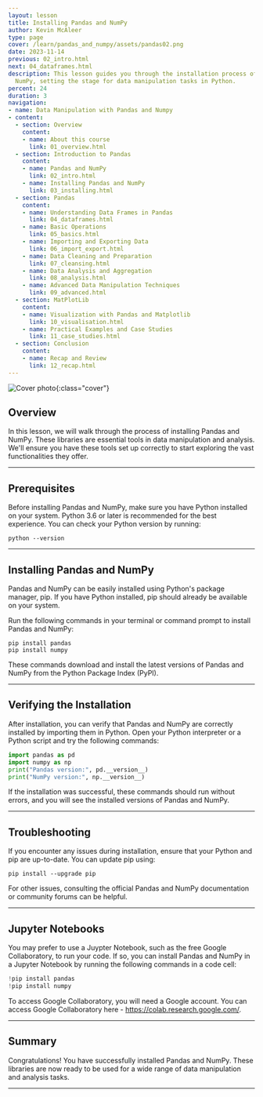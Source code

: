 ```yaml
---
layout: lesson
title: Installing Pandas and NumPy
author: Kevin McAleer
type: page
cover: /learn/pandas_and_numpy/assets/pandas02.png
date: 2023-11-14
previous: 02_intro.html
next: 04_dataframes.html
description: This lesson guides you through the installation process of Pandas and
  NumPy, setting the stage for data manipulation tasks in Python.
percent: 24
duration: 3
navigation:
- name: Data Manipulation with Pandas and Numpy
- content:
  - section: Overview
    content:
    - name: About this course
      link: 01_overview.html
  - section: Introduction to Pandas
    content:
    - name: Pandas and NumPy
      link: 02_intro.html
    - name: Installing Pandas and NumPy
      link: 03_installing.html
  - section: Pandas
    content:
    - name: Understanding Data Frames in Pandas
      link: 04_dataframes.html
    - name: Basic Operations
      link: 05_basics.html
    - name: Importing and Exporting Data
      link: 06_import_export.html
    - name: Data Cleaning and Preparation
      link: 07_cleansing.html
    - name: Data Analysis and Aggregation
      link: 08_analysis.html
    - name: Advanced Data Manipulation Techniques
      link: 09_advanced.html
  - section: MatPlotLib
    content:
    - name: Visualization with Pandas and Matplotlib
      link: 10_visualisation.html
    - name: Practical Examples and Case Studies
      link: 11_case_studies.html
  - section: Conclusion
    content:
    - name: Recap and Review
      link: 12_recap.html
---
```



![Cover photo]({{page.cover}}){:class="cover"}

## Overview

In this lesson, we will walk through the process of installing Pandas and NumPy. These libraries are essential tools in data manipulation and analysis. We'll ensure you have these tools set up correctly to start exploring the vast functionalities they offer.

---

## Prerequisites

Before installing Pandas and NumPy, make sure you have Python installed on your system. Python 3.6 or later is recommended for the best experience. You can check your Python version by running:

```shell
python --version
```

---

## Installing Pandas and NumPy

Pandas and NumPy can be easily installed using Python's package manager, pip. If you have Python installed, pip should already be available on your system.

Run the following commands in your terminal or command prompt to install Pandas and NumPy:

```shell
pip install pandas
pip install numpy
```

These commands download and install the latest versions of Pandas and NumPy from the Python Package Index (PyPI).

---

## Verifying the Installation

After installation, you can verify that Pandas and NumPy are correctly installed by importing them in Python. Open your Python interpreter or a Python script and try the following commands:

```python
import pandas as pd
import numpy as np
print("Pandas version:", pd.__version__)
print("NumPy version:", np.__version__)
```

If the installation was successful, these commands should run without errors, and you will see the installed versions of Pandas and NumPy.

---

## Troubleshooting

If you encounter any issues during installation, ensure that your Python and pip are up-to-date. You can update pip using:

```shell
pip install --upgrade pip
```

For other issues, consulting the official Pandas and NumPy documentation or community forums can be helpful.

---

## Jupyter Notebooks

You may prefer to use a Juypter Notebook, such as the free Google Collaboratory, to run your code. If so, you can install Pandas and NumPy in a Jupyter Notebook by running the following commands in a code cell:

```python
!pip install pandas
!pip install numpy
```

To access Google Collaboratory, you will need a Google account. You can access Google Collaboratory here - <https://colab.research.google.com/>.

---

## Summary

Congratulations! You have successfully installed Pandas and NumPy. These libraries are now ready to be used for a wide range of data manipulation and analysis tasks.

---
